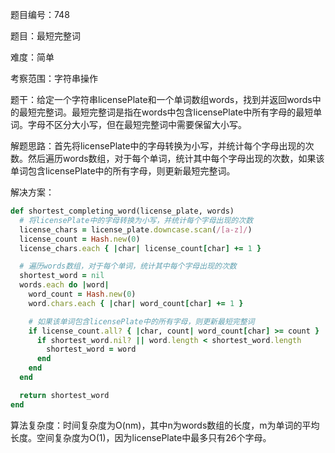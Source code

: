 题目编号：748

题目：最短完整词

难度：简单

考察范围：字符串操作

题干：给定一个字符串licensePlate和一个单词数组words，找到并返回words中的最短完整词。最短完整词是指在words中包含licensePlate中所有字母的最短单词。字母不区分大小写，但在最短完整词中需要保留大小写。

解题思路：首先将licensePlate中的字母转换为小写，并统计每个字母出现的次数。然后遍历words数组，对于每个单词，统计其中每个字母出现的次数，如果该单词包含licensePlate中的所有字母，则更新最短完整词。

解决方案：

```ruby
def shortest_completing_word(license_plate, words)
  # 将licensePlate中的字母转换为小写，并统计每个字母出现的次数
  license_chars = license_plate.downcase.scan(/[a-z]/)
  license_count = Hash.new(0)
  license_chars.each { |char| license_count[char] += 1 }

  # 遍历words数组，对于每个单词，统计其中每个字母出现的次数
  shortest_word = nil
  words.each do |word|
    word_count = Hash.new(0)
    word.chars.each { |char| word_count[char] += 1 }

    # 如果该单词包含licensePlate中的所有字母，则更新最短完整词
    if license_count.all? { |char, count| word_count[char] >= count }
      if shortest_word.nil? || word.length < shortest_word.length
        shortest_word = word
      end
    end
  end

  return shortest_word
end
```

算法复杂度：时间复杂度为O(nm)，其中n为words数组的长度，m为单词的平均长度。空间复杂度为O(1)，因为licensePlate中最多只有26个字母。